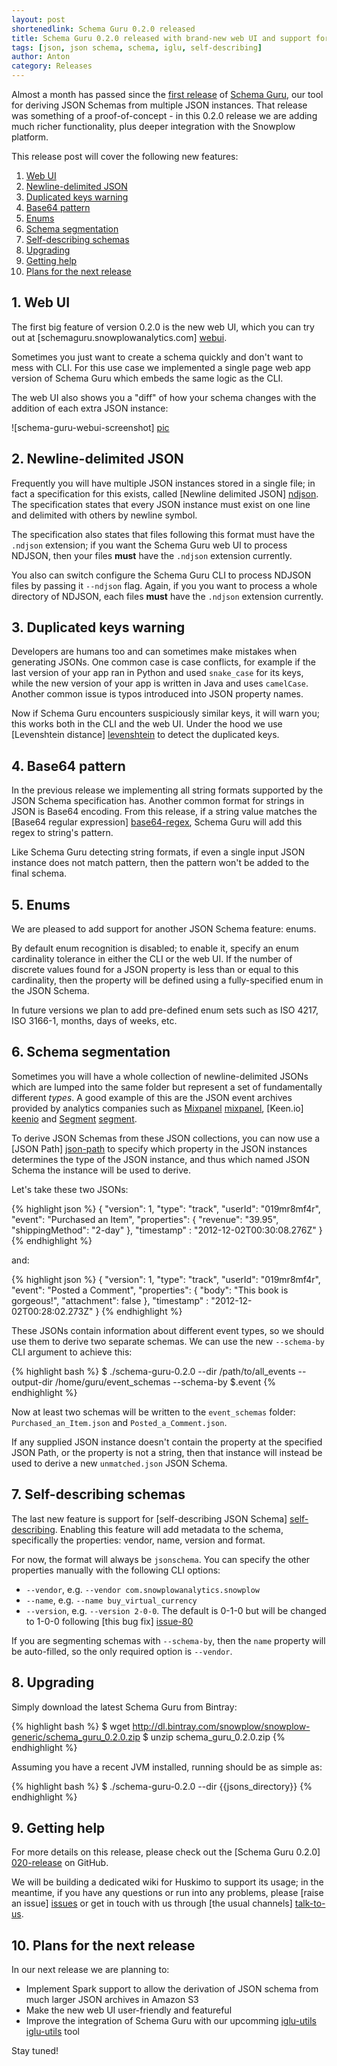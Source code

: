 ```yaml
---
layout: post
shortenedlink: Schema Guru 0.2.0 released
title: Schema Guru 0.2.0 released with brand-new web UI and support for self-describing JSON Schema
tags: [json, json schema, schema, iglu, self-describing]
author: Anton
category: Releases
---
```


Almost a month has passed since the [first release][first-release] of [Schema Guru][repo], our tool for deriving JSON Schemas from multiple JSON instances. That release was something of a proof-of-concept - in this 0.2.0 release we are adding much richer functionality, plus deeper integration with the Snowplow platform.

This release post will cover the following new features:

1. [Web UI](/blog/2015/07/05/schema-guru-0.2.0-released/#webui)
2. [Newline-delimited JSON](/blog/2015/07/05/schema-guru-0.2.0-released/#ndjson)
3. [Duplicated keys warning](/blog/2015/07/05/schema-guru-0.2.0-released/#duplicates)
4. [Base64 pattern](/blog/2015/07/05/schema-guru-0.2.0-released/#base64)
5. [Enums](/blog/2015/07/05/schema-guru-0.2.0-released/#enums)
6. [Schema segmentation](/blog/2015/07/05/schema-guru-0.2.0-released/#segmentation)
7. [Self-describing schemas](/blog/2015/07/05/schema-guru-0.2.0-released/#self-describing)
8. [Upgrading](/blog/2015/07/05/schema-guru-0.2.0-released/#upgrading)
9. [Getting help](/blog/2015/07/05/schema-guru-0.2.0-released/#getting-help)
10. [Plans for the next release](/blog/2015/07/05/schema-guru-0.2.0-released/#roadmap)

<div class="html">
<h2><a name="webui">1. Web UI</a></h2>
</div>

The first big feature of version 0.2.0 is the new web UI, which you can try out at [schemaguru.snowplowanalytics.com] [webui].

Sometimes you just want to create a schema quickly and don't want to mess with CLI. For this use case we implemented a single page web app version of Schema Guru which embeds the same logic as the CLI.

The web UI also shows you a "diff" of how your schema changes with the addition of each extra JSON instance:

![schema-guru-webui-screenshot] [pic]

<!--more-->

<div class="html">
<h2><a name="ndjson">2. Newline-delimited JSON</a></h2>
</div>

Frequently you will have multiple JSON instances stored in a single file; in fact a specification for this exists, called [Newline delimited JSON] [ndjson]. The specification states that every JSON instance must exist on one line and delimited with others by newline symbol.

The specification also states that files following this format must have the `.ndjson` extension; if you want the Schema Guru web UI to process NDJSON, then your files **must** have the `.ndjson` extension currently.

You also can switch configure the Schema Guru CLI to process NDJSON files by passing it `--ndjson` flag. Again, if you you want to process a whole directory of NDJSON, each files **must** have the `.ndjson` extension currently.

<div class="html">
<h2><a name="duplicates">3. Duplicated keys warning</a></h2>
</div>

Developers are humans too and can sometimes make mistakes when generating JSONs. One common case is case conflicts, for example if the last version of your app ran in Python and used `snake_case` for its keys, while the new version of your app is written in Java and uses `camelCase`. Another common issue is typos introduced into JSON property names.

Now if Schema Guru encounters suspiciously similar keys, it will warn you; this works both in the CLI and the web UI. Under the hood we use [Levenshtein distance] [levenshtein] to detect the duplicated keys.

<div class="html">
<h2><a name="base64">4. Base64 pattern</a></h2>
</div>

In the previous release we implementing all string formats supported by the JSON Schema specification has. Another common format for strings in JSON is Base64 encoding. From this release, if a string value matches the [Base64 regular expression] [base64-regex], Schema Guru will add this regex to string's pattern.

Like Schema Guru detecting string formats, if even a single input JSON instance does not match pattern, then the pattern won't be added to the final schema.

<div class="html">
<h2><a name="enums">5. Enums</a></h2>
</div>

We are pleased to add support for another JSON Schema feature: enums.

By default enum recognition is disabled; to enable it, specify an enum cardinality tolerance in either the CLI or the web UI. If the number of discrete values found for a JSON property is less than or equal to this cardinality, then the property will be defined using a fully-specified enum in the JSON Schema.

In future versions we plan to add pre-defined enum sets such as ISO 4217, ISO 3166-1, months, days of weeks, etc.

<div class="html">
<h2><a name="segmentation">6. Schema segmentation</a></h2>
</div>

Sometimes you will have a whole collection of newline-delimited JSONs which are lumped into the same folder but represent a set of fundamentally different _types_. A good example of this are the JSON event archives provided by analytics companies such as [Mixpanel] [mixpanel], [Keen.io] [keenio] and [Segment] [segment].

To derive JSON Schemas from these JSON collections, you can now use a [JSON Path] [json-path] to specify which property in the JSON instances determines the type of the JSON instance, and thus which named JSON Schema the instance will be used to derive.

Let's take these two JSONs:

{% highlight json %}
{ "version": 1,
  "type": "track",
  "userId": "019mr8mf4r",
  "event": "Purchased an Item",
  "properties": {
    "revenue": "39.95",
    "shippingMethod": "2-day" },
  "timestamp" : "2012-12-02T00:30:08.276Z" }
{% endhighlight %}

and:

{% highlight json %}
{ "version": 1,
  "type": "track",
  "userId": "019mr8mf4r",
  "event": "Posted a Comment",
  "properties": {
    "body": "This book is gorgeous!",
    "attachment": false },
  "timestamp" : "2012-12-02T00:28:02.273Z" }
{% endhighlight %}

These JSONs contain information about different event types, so we should use them to derive two separate schemas. We can use the new `--schema-by` CLI argument to achieve this:

{% highlight bash %}
$ ./schema-guru-0.2.0 --dir /path/to/all_events --output-dir /home/guru/event_schemas --schema-by $.event
{% endhighlight %}

Now at least two schemas will be written to the `event_schemas` folder: `Purchased_an_Item.json` and `Posted_a_Comment.json`.

If any supplied JSON instance doesn't contain the property at the specified JSON Path, or the property is not a string, then that instance will instead be used to derive a new `unmatched.json` JSON Schema.

<div class="html">
<h2><a name="self-describing">7. Self-describing schemas</a></h2>
</div>

The last new feature is support for [self-describing JSON Schema] [self-describing]. Enabling this feature will add metadata to the schema, specifically the properties: vendor, name, version and format.

For now, the format will always be `jsonschema`. You can specify the other properties manually with the following CLI options:

* `--vendor`, e.g. `--vendor com.snowplowanalytics.snowplow`
* `--name`, e.g. `--name buy_virtual_currency`
* `--version`, e.g. `--version 2-0-0`. The default is 0-1-0 but will be changed to 1-0-0 following [this bug fix] [issue-80]

If you are segmenting schemas with `--schema-by`, then the `name` property will be auto-filled, so the only required option is `--vendor`.

<h2><a name="upgrading">8. Upgrading</a></h2>

Simply download the latest Schema Guru from Bintray:

{% highlight bash %}
$ wget http://dl.bintray.com/snowplow/snowplow-generic/schema_guru_0.2.0.zip
$ unzip schema_guru_0.2.0.zip
{% endhighlight %}

Assuming you have a recent JVM installed, running should be as simple as:

{% highlight bash %}
$ ./schema-guru-0.2.0 --dir {{jsons_directory}}
{% endhighlight %}

<h2><a name="help">9. Getting help</a></h2>

For more details on this release, please check out the [Schema Guru 0.2.0] [020-release] on GitHub.

We will be building a dedicated wiki for Huskimo to support its usage; in the meantime, if you have any questions or run into any problems, please [raise an issue] [issues] or get in touch with us through [the usual channels] [talk-to-us].

<div class="html">
<h2><a name="roadmap">10. Plans for the next release</a></h2>
</div>

In our next release we are planning to:

* Implement Spark support to allow the derivation of JSON schema from much larger JSON archives in Amazon S3
* Make the new web UI user-friendly and featureful
* Improve the integration of Schema Guru with our upcomming [iglu-utils] [iglu-utils] tool

Stay tuned!

[pic]: /assets/img/blog/2015/06/schema-guru-webui-screenshot.png
[repo]: https://github.com/snowplow/schema-guru
[webui]: http://schemaguru.snowplowanalytics.com/

[first-release]: http://snowplowanalytics.com/blog/2015/06/03/schema-guru-0.1.0-released-for-deriving-json-schemas-from-jsons/
[020-release]: https://github.com/snowplow/schema-guru/releases/tag/0.2.0

[webui-demo]: http://schemaguru.snowplowanalytics.com/

[mixpanel]: https://mixpanel.com/
[keenio]: https://keen.io/
[segment]: https://segment.com/

[json-path]: http://jsonpath.curiousconcept.com/

[ndjson]: http://ndjson.org/
[levenshtein]: https://en.wikipedia.org/wiki/Levenshtein_distance
[base64-regex]: http://stackoverflow.com/questions/475074/regex-to-parse-or-validate-base64-data/475217#475217

[issues]: https://github.com/snowplow/schema-guru/issues
[issue-80]: https://github.com/snowplow/schema-guru/issues/80
[talk-to-us]: https://github.com/snowplow/snowplow/wiki/Talk-to-us

[self-describing]: http://snowplowanalytics.com/blog/2014/05/15/introducing-self-describing-jsons/
[iglu-utils]: https://github.com/snowplow/iglu-utils
